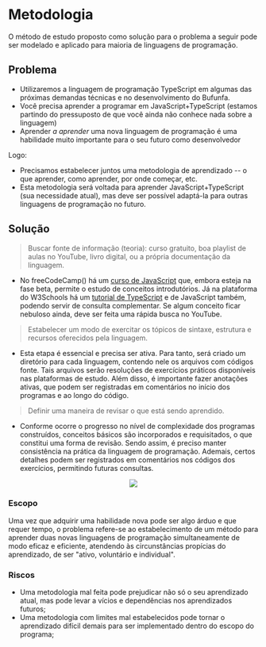 # Metodologia
O método de estudo proposto como solução para o problema a seguir pode ser modelado e aplicado para maioria de linguagens de programação.

## Problema

- Utilizaremos a linguagem de programação TypeScript em algumas das próximas demandas técnicas e no desenvolvimento do Bufunfa. 
- Você precisa aprender a programar em JavaScript+TypeScript (estamos partindo do pressuposto de que você ainda não conhece nada sobre a linguagem)
- Aprender _a aprender_ uma nova linguagem de programação é uma habilidade muito importante para o seu futuro como desenvolvedor

Logo:

- Precisamos estabelecer juntos uma metodologia de aprendizado -- o que aprender, como aprender, por onde começar, etc.
- Esta metodologia será voltada para aprender JavaScript+TypeScript (sua necessidade atual), mas deve ser possível adaptá-la para outras linguagens de programação no futuro. 

## Solução

> Buscar fonte de informação (teoria): curso gratuito, boa playlist de aulas no YouTube, livro digital, ou a própria documentação da linguagem.
- No freeCodeCamp() há um [curso de JavaScript](https://www.freecodecamp.org/learn/javascript-algorithms-and-data-structures-v8/) que, embora esteja na fase beta, permite o estudo de conceitos introdutórios. Já na plataforma do W3Schools há um [tutorial de TypeScript](https://www.w3schools.com/typescript/index.php) e de JavaScript também, podendo servir de consulta complementar. Se algum conceito ficar nebuloso ainda, deve ser feita uma rápida busca no YouTube.

> Estabelecer um modo de exercitar os tópicos de sintaxe, estrutura e recursos oferecidos pela linguagem.
- Esta etapa é essencial e precisa ser ativa. Para tanto, será criado um diretório para cada linguagem, contendo nele os arquivos com códigos fonte. Tais arquivos serão resoluções de exercícios práticos disponíveis nas plataformas de estudo. Além disso, é importante fazer anotações ativas, que podem ser registradas em comentários no início dos programas e ao longo do código.

> Definir uma maneira de revisar o que está sendo aprendido.
- Conforme ocorre o progresso no nível de complexidade dos programas construídos, conceitos básicos são incorporados e requisitados, o que constitui uma forma de revisão. Sendo assim, é preciso manter consistência na prática da linguagem de programação. Ademais, certos detalhes podem ser registrados em comentários nos códigos dos exercícios, permitindo futuras consultas.

<div align=center><img src="https://github.com/user-attachments/assets/e54c67c3-4c44-464f-8abf-706e45842ae5"></div>


### Escopo

Uma vez que adquirir uma habilidade nova pode ser algo árduo e que requer tempo, o problema refere-se ao estabelecimento de um método para aprender duas novas linguagens de programação simultaneamente de modo eficaz e eficiente, atendendo às circunstâncias propícias do aprendizado, de ser "ativo, voluntário e individual".

### Riscos

- Uma metodologia mal feita pode prejudicar não só o seu aprendizado atual, mas pode levar a vícios e dependências nos aprendizados futuros;
- Uma metodologia com limites mal estabelecidos pode tornar o aprendizado difícil demais para ser implementado dentro do escopo do programa;